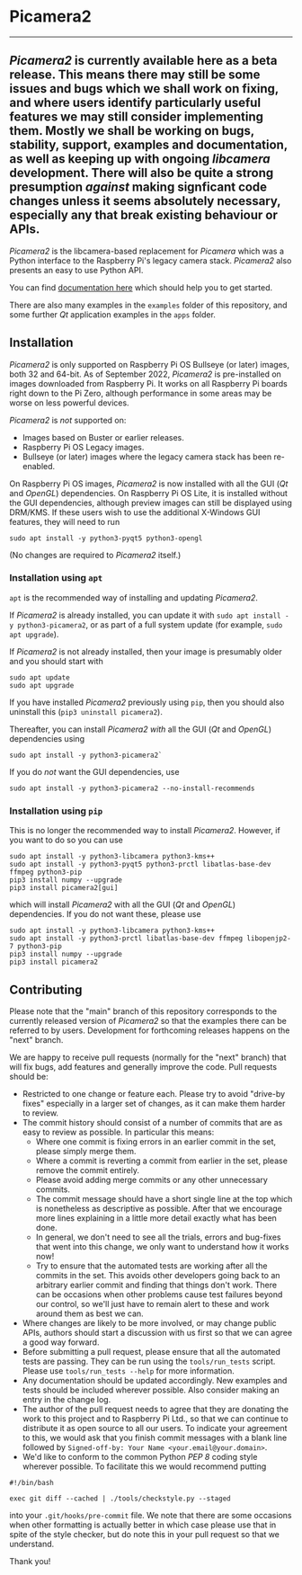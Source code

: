 # Picamera2

---
*Picamera2* is currently available here as a beta release. This means there may still be some issues and bugs which we shall work on fixing, and where users identify particularly useful features we may still consider implementing them. Mostly we shall be working on bugs, stability, support, examples and documentation, as well as keeping up with ongoing _libcamera_ development. There will also be quite a strong presumption _against_ making signficant code changes unless it seems absolutely necessary, especially any that break existing behaviour or APIs.
---

*Picamera2* is the libcamera-based replacement for *Picamera* which was a Python interface to the Raspberry Pi's legacy camera stack. *Picamera2* also presents an easy to use Python API.

You can find [documentation here](https://datasheets.raspberrypi.com/camera/picamera2-manual.pdf) which should help you to get started.

There are also many examples in the `examples` folder of this repository, and some further _Qt_ application examples in the `apps` folder.

## Installation

_Picamera2_ is only supported on Raspberry Pi OS Bullseye (or later) images, both 32 and 64-bit. As of September 2022, _Picamera2_ is pre-installed on images downloaded from Raspberry Pi. It works on all Raspberry Pi boards right down to the Pi Zero, although performance in some areas may be worse on less powerful devices.

_Picamera2_ is _not_ supported on:

* Images based on Buster or earlier releases.
* Raspberry Pi OS Legacy images.
* Bullseye (or later) images where the legacy camera stack has been re-enabled.

On Raspberry Pi OS images, _Picamera2_ is now installed with all the GUI (_Qt_ and _OpenGL_) dependencies. On Raspberry Pi OS Lite, it is installed without the GUI dependencies, although preview images can still be displayed using DRM/KMS. If these users wish to use the additional X-Windows GUI features, they will need to run
```
sudo apt install -y python3-pyqt5 python3-opengl
```
(No changes are required to _Picamera2_ itself.)

### Installation using `apt`

`apt` is the recommended way of installing and updating _Picamera2_.

If _Picamera2_ is already installed, you can update it with `sudo apt install -y python3-picamera2`, or as part of a full system update (for example, `sudo apt upgrade`).

If _Picamera2_ is not already installed, then your image is presumably older and you should start with
```
sudo apt update
sudo apt upgrade
```
If you have installed _Picamera2_ previously using `pip`, then you should also uninstall this (`pip3 uninstall picamera2`).

Thereafter, you can install _Picamera2_ _with_ all the GUI (_Qt_ and _OpenGL_) dependencies using
```
sudo apt install -y python3-picamera2`
```
If you do _not_ want the GUI dependencies, use
```
sudo apt install -y python3-picamera2 --no-install-recommends
```

### Installation using `pip`

This is no longer the recommended way to install _Picamera2_. However, if you want to do so you can use
```
sudo apt install -y python3-libcamera python3-kms++
sudo apt install -y python3-pyqt5 python3-prctl libatlas-base-dev ffmpeg python3-pip
pip3 install numpy --upgrade
pip3 install picamera2[gui]
```
which will install _Picamera2_ with all the GUI (_Qt_ and _OpenGL_) dependencies. If you do not want these, please use
```
sudo apt install -y python3-libcamera python3-kms++
sudo apt install -y python3-prctl libatlas-base-dev ffmpeg libopenjp2-7 python3-pip
pip3 install numpy --upgrade
pip3 install picamera2
```

## Contributing

Please note that the "main" branch of this repository corresponds to the currently released version of _Picamera2_ so that the examples there can be referred to by users. Development for forthcoming releases happens on the "next" branch.

We are happy to receive pull requests (normally for the "next" branch) that will fix bugs, add features and generally improve the code. Pull requests should be:

- Restricted to one change or feature each. Please try to avoid "drive-by fixes" especially in a larger set of changes, as it can make them harder to review.
- The commit history should consist of a number of commits that are as easy to review as possible. In particular this means:
  - Where one commit is fixing errors in an earlier commit in the set, please simply merge them.
  - Where a commit is reverting a commit from earlier in the set, please remove the commit entirely.
  - Please avoid adding merge commits or any other unnecessary commits.
  - The commit message should have a short single line at the top which is nonetheless as descriptive as possible. After that we encourage more lines explaining in a little more detail exactly what has been done.
  - In general, we don't need to see all the trials, errors and bug-fixes that went into this change, we only want to understand how it works now!
  - Try to ensure that the automated tests are working after all the commits in the set. This avoids other developers going back to an arbitrary earlier commit and finding that things don't work. There can be occasions when other problems cause test failures beyond our control, so we'll just have to remain alert to these and work around them as best we can.
- Where changes are likely to be more involved, or may change public APIs, authors should start a discussion with us first so that we can agree a good way forward.
- Before submitting a pull request, please ensure that all the automated tests are passing. They can be run using the `tools/run_tests` script. Please use `tools/run_tests --help` for more information.
- Any documentation should be updated accordingly. New examples and tests should be included wherever possible. Also consider making an entry in the change log.
- The author of the pull request needs to agree that they are donating the work to this project and to Raspberry Pi Ltd., so that we can continue to distribute it as open source to all our users. To indicate your agreement to this, we would ask that you finish commit messages with a blank line followed by `Signed-off-by: Your Name <your.email@your.domain>`.
- We'd like to conform to the common Python _PEP 8_ coding style wherever possible. To facilitate this we would recommend putting
```
#!/bin/bash

exec git diff --cached | ./tools/checkstyle.py --staged
```
into your `.git/hooks/pre-commit` file. We note that there are some occasions when other formatting is actually better in which case please use that in spite of the style checker, but do note this in your pull request so that we understand.

Thank you!
